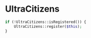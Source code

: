 # UltraCitizens

```php
if (!UltraCitizens::isRegistered()) {
    UltraCitizens::register($this);
}
```

